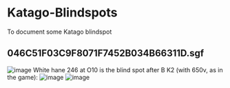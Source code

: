 # Katago-Blindspots
To document some Katago blindspot

## 046C51F03C9F8071F7452B034B66311D.sgf
![image](https://github.com/Ishinoshita/Katago-Blindspots/assets/37498331/420e1ada-e1df-40b3-b0cc-f011399e06a9)
White hane 246 at O10 is the blind spot after B K2 (with 650v, as in the game):
![image](https://github.com/Ishinoshita/Katago-Blindspots/assets/37498331/11b3d832-383c-4afe-8233-3d3a30864a4b)
![image](https://github.com/Ishinoshita/Katago-Blindspots/assets/37498331/a0a3a2f0-7499-4a05-992d-1784c452ffde)

